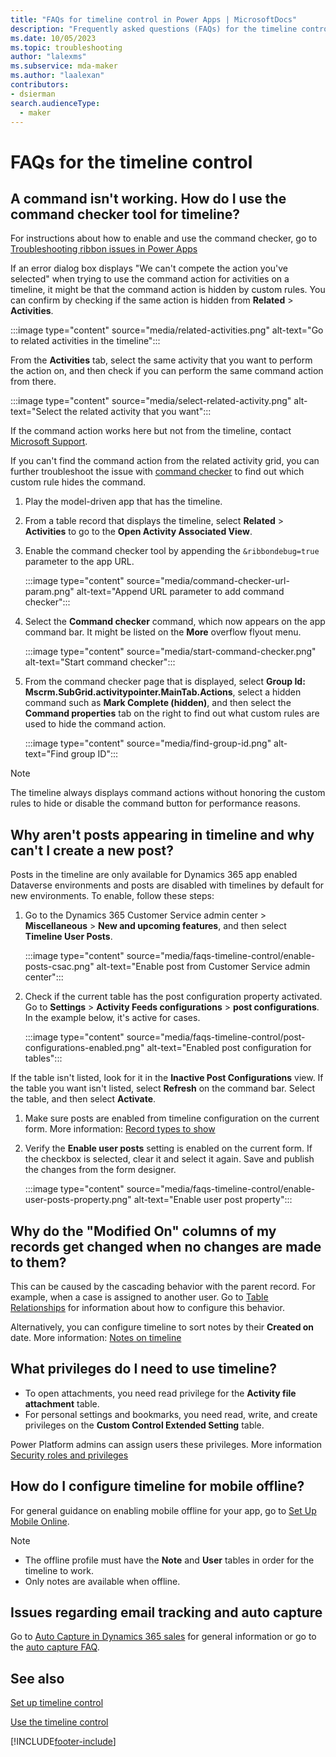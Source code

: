 ```yaml
---
title: "FAQs for timeline control in Power Apps | MicrosoftDocs"
description: "Frequently asked questions (FAQs) for the timeline control in Power Apps"
ms.date: 10/05/2023
ms.topic: troubleshooting
author: "lalexms"
ms.subservice: mda-maker
ms.author: "laalexan"
contributors:
- dsierman
search.audienceType: 
  - maker
---
```

# FAQs for the timeline control

## A command isn't working. How do I use the command checker tool for timeline?

For instructions about how to enable and use the command checker, go to  [Troubleshooting ribbon issues in Power Apps](/troubleshoot/power-platform/power-apps/create-and-use-apps/ribbon-issues)

If an error dialog box displays "We can't compete the action you've selected" when trying to use the command action for activities on a timeline, it might be that the command action is hidden by custom rules. You can confirm by checking if the same action is hidden from **Related** > **Activities**.

:::image type="content" source="media/related-activities.png" alt-text="Go to related activities in the timeline":::

From the **Activities** tab, select the same activity that you want to perform the action on, and then check if you can perform the same command action from there.

:::image type="content" source="media/select-related-activity.png" alt-text="Select the related activity that you want":::

If the command action works here but not from the timeline, contact [Microsoft Support](/power-platform/admin/get-help-support).

If you can't find the command action from the related activity grid, you can further troubleshoot the issue with [command checker](https://powerapps.microsoft.com/en-us/blog/introducing-command-checker-for-model-app-ribbons/) to find out which custom rule hides the command.

1. Play the model-driven app that has the timeline.
1. From a table record that displays the timeline, select **Related** > **Activities** to go to the **Open Activity Associated View**.
1. Enable the command checker tool by appending the `&ribbondebug=true` parameter to the app URL.

   :::image type="content" source="media/command-checker-url-param.png" alt-text="Append URL parameter to add command checker":::

1. Select the **Command checker** command, which now appears on the app command bar. It might be listed on the **More** overflow flyout menu.

   :::image type="content" source="media/start-command-checker.png" alt-text="Start command  checker":::

1. From the command checker page that is displayed, select **Group Id: Mscrm.SubGrid.activitypointer.MainTab.Actions**, select a hidden command such as **Mark Complete (hidden)**, and then select the **Command properties** tab on the right to find out what custom rules are used to hide the command action.

   :::image type="content" source="media/find-group-id.png" alt-text="Find group ID":::

> [!NOTE]
> The timeline always displays command actions without honoring the custom rules to hide or disable the command button for performance reasons.

## Why aren't posts appearing in timeline and why can't I create a new post?

Posts in the timeline are only available for Dynamics 365 app enabled Dataverse environments and posts are disabled with timelines by default for new environments. To enable, follow these steps:

1. Go to the Dynamics 365 Customer Service admin center > **Miscellaneous** > **New and upcoming features**, and then select **Timeline User Posts**.

   :::image type="content" source="media/faqs-timeline-control/enable-posts-csac.png" alt-text="Enable post from Customer Service admin center":::

1. Check if the current table has the post configuration property activated. Go to **Settings** > **Activity Feeds configurations** > **post configurations**. In the example below, it's active for cases.

   :::image type="content" source="media/faqs-timeline-control/post-configurations-enabled.png" alt-text="Enabled post configuration for tables":::

If the table isn't listed, look for it in the **Inactive Post Configurations** view. If the table you want isn't listed, select **Refresh** on the command bar. Select the table, and then select **Activate**.

1. Make sure posts are enabled from timeline configuration on the current form. More information: [Record types to show](set-up-timeline-control.md#record-types-to-show)

1. Verify the **Enable user posts** setting is enabled on the current form. If the checkbox is selected, clear it and select it again. Save and publish the changes from the form designer.

   :::image type="content" source="media/faqs-timeline-control/enable-user-posts-property.png" alt-text="Enable user post property":::

## Why do the "Modified On" columns of my records get changed when no changes are made to them?

This can be caused by the cascading behavior with the parent record. For example, when a case is assigned to another user. Go to [Table Relationships](../data-platform/create-edit-entity-relationships.md) for information about how to configure this behavior.

Alternatively, you can configure timeline to sort notes by their **Created on** date. More information: [Notes on timeline](set-up-timeline-control.md#notes-on-timeline)

## What privileges do I need to use timeline?

* To open attachments, you need read privilege for the **Activity file attachment** table.
* For personal settings and bookmarks, you need read, write, and create privileges on the **Custom Control Extended Setting** table.

Power Platform admins can assign users these privileges. More information [Security roles and privileges](/power-platform/admin/security-roles-privileges)

## How do I configure timeline for mobile offline?

For general guidance on enabling mobile offline for your app, go to [Set Up Mobile Online](../mobile/setup-mobile-offline.md).

> [!NOTE]
>
> * The offline profile must have the **Note** and **User** tables in order for the timeline to work.
> * Only notes are available when offline.

## Issues regarding email tracking and auto capture

Go to [Auto Capture in Dynamics 365 sales](/dynamics365/sales/free-auto-capture#what-is-auto-capture) for general information or go to the [auto capture FAQ](/dynamics365/sales/faqs-sales-insights#auto-capture).

## See also

[Set up timeline control](set-up-timeline-control.md)

[Use the timeline control](../../user/add-activities.md)

[!INCLUDE[footer-include](../../includes/footer-banner.md)]
